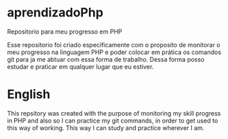 # aprendizadoPhp
Repositorio para meu progresso em PHP

Esse repositorio foi criado especificamente com o proposito de monitorar o meu progresso na linguagem PHP
e poder colocar em prática os comandos git para ja me abtuar com essa forma de trabalho.
Dessa forma posso estudar e praticar em qualquer lugar que eu estiver.

# English

This repsitory was created with the purpose of monitoring my skill progress in PHP
and also so I can practice my git commands, in order to get used to this way of working.
This way I can study and practice wherever I am.
